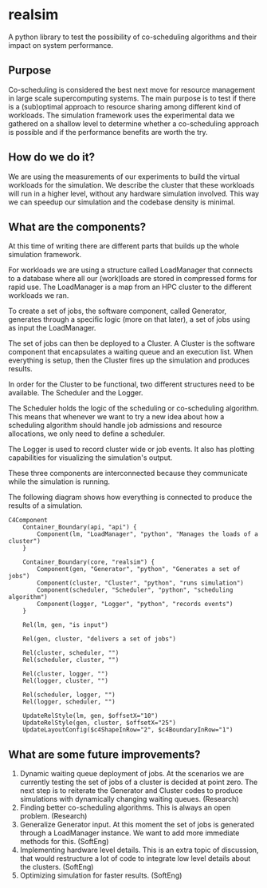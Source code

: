 # realsim

A python library to test the possibility of co-scheduling algorithms and their
impact on system performance.

## Purpose
Co-scheduling is considered the best next move for resource management in large
scale supercomputing systems. The main purpose is to test if there is a
(sub)optimal approach to resource sharing among different kind of workloads. The
simulation framework uses the experimental data we gathered on a shallow level
to determine whether a co-scheduling approach is possible and if the performance
benefits are worth the try.

## How do we do it?
We are using the measurements of our experiments to build the virtual workloads
for the simulation. We describe the cluster that these workloads will run in a
higher level, without any hardware simulation involved. This way we can speedup
our simulation and the codebase density is minimal.

## What are the components?
At this time of writing there are different parts that builds up the whole
simulation framework.

For workloads we are using a structure called LoadManager that connects to a
database where all our (work)loads are stored in compressed forms for rapid use.
The LoadManager is a map from an HPC cluster to the different workloads we ran.

To create a set of jobs, the software component, called Generator, generates
through a specific logic (more on that later), a set of jobs using as input the
LoadManager.

The set of jobs can then be deployed to a Cluster. A Cluster is the software
component that encapsulates a waiting queue and an execution list. When
everything is setup, then the Cluster fires up the simulation and produces
results.

In order for the Cluster to be functional, two different structures need to be
available. The Scheduler and the Logger.

The Scheduler holds the logic of the scheduling or co-scheduling algorithm. This
means that whenever we want to try a new idea about how a scheduling algorithm
should handle job admissions and resource allocations, we only need to define a
scheduler.

The Logger is used to record cluster wide or job events. It also has plotting
capabilities for visualizing the simulation's output.

These three components are interconnected because they communicate while the
simulation is running.

The following diagram shows how everything is connected to produce the results
of a simulation.

```mermaid
C4Component
    Container_Boundary(api, "api") {
        Component(lm, "LoadManager", "python", "Manages the loads of a cluster")
    }

    Container_Boundary(core, "realsim") {
        Component(gen, "Generator", "python", "Generates a set of jobs")
        Component(cluster, "Cluster", "python", "runs simulation")
        Component(scheduler, "Scheduler", "python", "scheduling algorithm")
        Component(logger, "Logger", "python", "records events")
    }

    Rel(lm, gen, "is input")

    Rel(gen, cluster, "delivers a set of jobs")

    Rel(cluster, scheduler, "")
    Rel(scheduler, cluster, "")

    Rel(cluster, logger, "")
    Rel(logger, cluster, "")

    Rel(scheduler, logger, "")
    Rel(logger, scheduler, "")

    UpdateRelStyle(lm, gen, $offsetX="10")
    UpdateRelStyle(gen, cluster, $offsetX="25")
    UpdateLayoutConfig($c4ShapeInRow="2", $c4BoundaryInRow="1")
```

## What are some future improvements?

1. Dynamic waiting queue deployment of jobs. At the scenarios we are currently
   testing the set of jobs of a cluster is decided at point zero. The next step
   is to reiterate the Generator and Cluster codes to produce simulations with
   dynamically changing waiting queues. (Research)
2. Finding better co-scheduling algorithms. This is always an open problem.
   (Research)
3. Generalize Generator input. At this moment the set of jobs is generated
   through a LoadManager instance. We want to add more immediate methods for
   this. (SoftEng)
4. Implementing hardware level details. This is an extra topic of discussion,
   that would restructure a lot of code to integrate low level details about the
   clusters. (SoftEng)
5. Optimizing simulation for faster results. (SoftEng)
